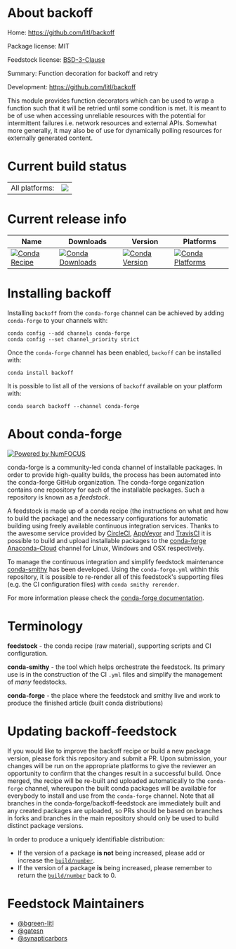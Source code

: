 About backoff
=============

Home: https://github.com/litl/backoff

Package license: MIT

Feedstock license: [BSD-3-Clause](https://github.com/conda-forge/backoff-feedstock/blob/master/LICENSE.txt)

Summary: Function decoration for backoff and retry

Development: https://github.com/litl/backoff

This module provides function decorators which can be used to wrap a function such that it will be retried until
some condition is met. It is meant to be of use when accessing unreliable resources with the potential for
intermittent failures i.e. network resources and external APIs. Somewhat more generally, it may also be of use for
dynamically polling resources for externally generated content.


Current build status
====================


<table><tr><td>All platforms:</td>
    <td>
      <a href="https://dev.azure.com/conda-forge/feedstock-builds/_build/latest?definitionId=2781&branchName=master">
        <img src="https://dev.azure.com/conda-forge/feedstock-builds/_apis/build/status/backoff-feedstock?branchName=master">
      </a>
    </td>
  </tr>
</table>

Current release info
====================

| Name | Downloads | Version | Platforms |
| --- | --- | --- | --- |
| [![Conda Recipe](https://img.shields.io/badge/recipe-backoff-green.svg)](https://anaconda.org/conda-forge/backoff) | [![Conda Downloads](https://img.shields.io/conda/dn/conda-forge/backoff.svg)](https://anaconda.org/conda-forge/backoff) | [![Conda Version](https://img.shields.io/conda/vn/conda-forge/backoff.svg)](https://anaconda.org/conda-forge/backoff) | [![Conda Platforms](https://img.shields.io/conda/pn/conda-forge/backoff.svg)](https://anaconda.org/conda-forge/backoff) |

Installing backoff
==================

Installing `backoff` from the `conda-forge` channel can be achieved by adding `conda-forge` to your channels with:

```
conda config --add channels conda-forge
conda config --set channel_priority strict
```

Once the `conda-forge` channel has been enabled, `backoff` can be installed with:

```
conda install backoff
```

It is possible to list all of the versions of `backoff` available on your platform with:

```
conda search backoff --channel conda-forge
```


About conda-forge
=================

[![Powered by NumFOCUS](https://img.shields.io/badge/powered%20by-NumFOCUS-orange.svg?style=flat&colorA=E1523D&colorB=007D8A)](http://numfocus.org)

conda-forge is a community-led conda channel of installable packages.
In order to provide high-quality builds, the process has been automated into the
conda-forge GitHub organization. The conda-forge organization contains one repository
for each of the installable packages. Such a repository is known as a *feedstock*.

A feedstock is made up of a conda recipe (the instructions on what and how to build
the package) and the necessary configurations for automatic building using freely
available continuous integration services. Thanks to the awesome service provided by
[CircleCI](https://circleci.com/), [AppVeyor](https://www.appveyor.com/)
and [TravisCI](https://travis-ci.com/) it is possible to build and upload installable
packages to the [conda-forge](https://anaconda.org/conda-forge)
[Anaconda-Cloud](https://anaconda.org/) channel for Linux, Windows and OSX respectively.

To manage the continuous integration and simplify feedstock maintenance
[conda-smithy](https://github.com/conda-forge/conda-smithy) has been developed.
Using the ``conda-forge.yml`` within this repository, it is possible to re-render all of
this feedstock's supporting files (e.g. the CI configuration files) with ``conda smithy rerender``.

For more information please check the [conda-forge documentation](https://conda-forge.org/docs/).

Terminology
===========

**feedstock** - the conda recipe (raw material), supporting scripts and CI configuration.

**conda-smithy** - the tool which helps orchestrate the feedstock.
                   Its primary use is in the construction of the CI ``.yml`` files
                   and simplify the management of *many* feedstocks.

**conda-forge** - the place where the feedstock and smithy live and work to
                  produce the finished article (built conda distributions)


Updating backoff-feedstock
==========================

If you would like to improve the backoff recipe or build a new
package version, please fork this repository and submit a PR. Upon submission,
your changes will be run on the appropriate platforms to give the reviewer an
opportunity to confirm that the changes result in a successful build. Once
merged, the recipe will be re-built and uploaded automatically to the
`conda-forge` channel, whereupon the built conda packages will be available for
everybody to install and use from the `conda-forge` channel.
Note that all branches in the conda-forge/backoff-feedstock are
immediately built and any created packages are uploaded, so PRs should be based
on branches in forks and branches in the main repository should only be used to
build distinct package versions.

In order to produce a uniquely identifiable distribution:
 * If the version of a package **is not** being increased, please add or increase
   the [``build/number``](https://docs.conda.io/projects/conda-build/en/latest/resources/define-metadata.html#build-number-and-string).
 * If the version of a package **is** being increased, please remember to return
   the [``build/number``](https://docs.conda.io/projects/conda-build/en/latest/resources/define-metadata.html#build-number-and-string)
   back to 0.

Feedstock Maintainers
=====================

* [@bgreen-litl](https://github.com/bgreen-litl/)
* [@gatesn](https://github.com/gatesn/)
* [@synapticarbors](https://github.com/synapticarbors/)

